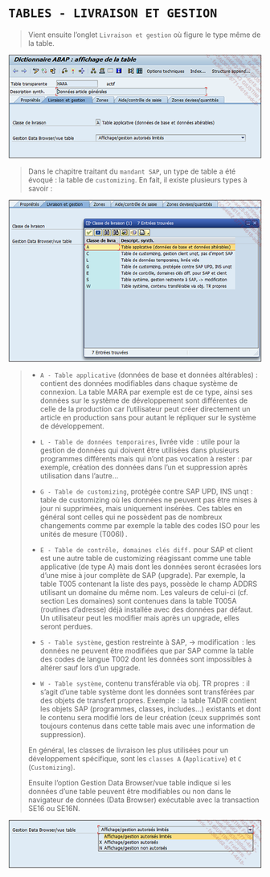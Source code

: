 # **`TABLES - LIVRAISON ET GESTION`**

> Vient ensuite l’onglet `Livraison et gestion` où figure le type même de la table.

![](../00_Ressources/06_05_01.png)

> Dans le chapitre traitant du `mandant SAP`, un type de table a été évoqué : la table de `customizing`. En fait, il existe plusieurs types à savoir :

![](../00_Ressources/06_05_02.png)

> - `A - Table applicative` (données de base et données altérables) : contient des données modifiables dans chaque système de connexion. La table MARA par exemple est de ce type, ainsi ses données sur le système de développement sont différentes de celle de la production car l’utilisateur peut créer directement un article en production sans pour autant le répliquer sur le système de développement.
>
> - `L - Table de données temporaires`, livrée vide  : utile pour la gestion de données qui doivent être utilisées dans plusieurs programmes différents mais qui n’ont pas vocation à rester : par exemple, création des données dans l’un et suppression après utilisation dans l’autre...
>
> - `G - Table de customizing`, protégée contre SAP UPD, INS unqt : table de customizing où les données ne peuvent pas être mises à jour ni supprimées, mais uniquement insérées. Ces tables en général sont celles qui ne possèdent pas de nombreux changements comme par exemple la table des codes ISO pour les unités de mesure (T006I) .
>
> - `E - Table de contrôle, domaines clés diff.` pour SAP et client est une autre table de customizing réagissant comme une table applicative (de type A) mais dont les données seront écrasées lors d’une mise à jour complète de SAP (upgrade). Par exemple, la table T005 contenant la liste des pays, possède le champ ADDRS utilisant un domaine du même nom. Les valeurs de celui-ci (cf. section Les domaines) sont contenues dans la table T005A (routines d’adresse) déjà installée avec des données par défaut. Un utilisateur peut les modifier mais après un upgrade, elles seront perdues.
>
> - `S - Table système`, gestion restreinte à SAP, -> modification  : les données ne peuvent être modifiées que par SAP comme la table des codes de langue T002 dont les données sont impossibles à altérer sauf lors d’un upgrade.
>
> - `W - Table système`, contenu transférable via obj. TR propres  : il s’agit d’une table système dont les données sont transférées par des objets de transfert propres. Exemple : la table TADIR contient les objets SAP (programmes, classes, includes...) existants et dont le contenu sera modifié lors de leur création (ceux supprimés sont toujours contenus dans cette table mais avec une information de suppression).
>
> En général, les classes de livraison les plus utilisées pour un développement spécifique, sont les `classes A` (`Applicative`) et `C` (`Customizing`).
>
> Ensuite l’option Gestion Data Browser/vue table indique si les données d’une table peuvent être modifiables ou non dans le navigateur de données (Data Browser) exécutable avec la transaction SE16 ou SE16N.

![](../00_Ressources/06_05_03.png)
